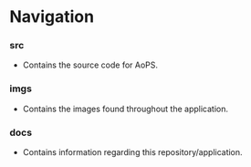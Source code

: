 # Navigation

### src 
- Contains the source code for AoPS.

### imgs
- Contains the images found throughout the application.

### docs
- Contains information regarding this repository/application.
